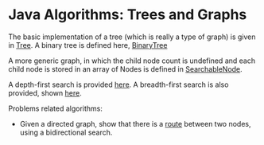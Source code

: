 # Java Algorithms: Trees and Graphs #

The basic implementation of a tree (which is really a type of graph) is given in [Tree](./algorithms/Tree.java). A binary tree is defined here, [BinaryTree](./algorithms/BinaryTree.java)

A more generic graph, in which the child node count is undefined and each child node is stored in an array of Nodes is defined in [SearchableNode](./algorithms/SearchableTree.java).

A depth-first search is provided [here](./algorithms/SearchableTree.java#L49). A breadth-first search is also provided, shown [here](./algorithms/SearchableTree.java#L71).

Problems related algorithms:

+ Given a directed graph, show that there is a [route](./algorithms/SearchableTree.java#L98) between two nodes, using a bidirectional search.